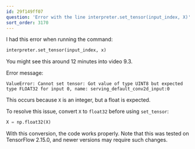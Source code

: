```yaml
---
id: 29f149ff07
question: 'Error with the line interpreter.set_tensor(input_index, X)'
sort_order: 3170
---
```


I had this error when running the command:

```python
interpreter.set_tensor(input_index, x)
```

You might see this around 12 minutes into video 9.3.

Error message:

```
ValueError: Cannot set tensor: Got value of type UINT8 but expected type FLOAT32 for input 0, name: serving_default_conv2d_input:0
```

This occurs because `X` is an integer, but a float is expected.

To resolve this issue, convert `X` to `float32` before using `set_tensor`:
 
```python
X = np.float32(X)
```

With this conversion, the code works properly. Note that this was tested on TensorFlow 2.15.0, and newer versions may require such changes.